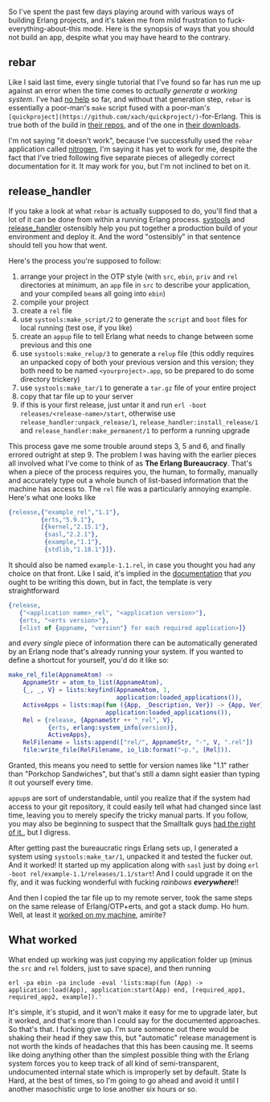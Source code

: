 So I've spent the past few days playing around with various ways of building Erlang projects, and it's taken me from mild frustration to fuck-everything-about-this mode. Here is the synopsis of ways that you should not build an app, despite what you may have heard to the contrary.

## rebar

Like I said last time, every single tutorial that I've found so far has run me up against an error when the time comes to *actually generate a working system*. I've had [no help](http://stackoverflow.com/questions/11192466/rebar-generate-error) so far, and without that generation step, `rebar` is essentially a poor-man's `make` script fused with a poor-man's `[quickproject](https://github.com/xach/quickproject/)`-for-Erlang. This is true both of the build in [their repos](https://github.com/basho/rebar/), and of the one in [their downloads](https://github.com/basho/rebar/downloads).

I'm not saying "it doesn't work", because I've successfully used the `rebar` application called [nitrogen](http://nitrogenproject.com/), I'm saying it has yet to work for me, despite the fact that I've tried following five separate pieces of allegedly correct documentation for it. It may work for you, but I'm not inclined to bet on it.

## release_handler

If you take a look at what `rebar` is actually supposed to do, you'll find that a lot of it can be done from within a running Erlang process. [systools](http://www.erlang.org/doc/man/systools.html) and [release_handler](http://www.erlang.org/doc/man/release_handler.html) ostensibly help you put together a production build of your environment and deploy it. And the word "ostensibly" in that sentence should tell you how that went.

Here's the process you're supposed to follow:

1. arrange your project in the OTP style (with `src`, `ebin`, `priv` and `rel` directories at minimum, an `app` file in `src` to describe your application, and your compiled `beam`s all going into `ebin`)
2. compile your project
3. create a `rel` file
4. use `systools:make_script/2` to generate the `script` and `boot` files for local running (test <th></th>ose, if you like)
5. create an `appup` file to tell Erlang what needs to change between some previous and this one
6. use `systools:make_relup/3` to generate a `relup` file (this oddly requires an unpacked copy of both your previous version and this version; they both need to be named `<yourproject>.app`, so be prepared to do some directory trickery)
7. use `systools:make_tar/1` to generate a `tar.gz` file of your entire project
8. copy that tar file up to your server
9. if this is your first release, just untar it and run `erl -boot releases/<release-name>/start`, otherwise use `release_handler:unpack_release/1`, `release_handler:install_release/1` and `release_handler:make_permanent/1` to perform a running upgrade


This process gave me some trouble around steps 3, 5 and 6, and finally errored outright at step 9. The problem I was having with the earlier pieces all involved what I've come to think of as **The Erlang Bureaucracy**. That's when a piece of the process requires you, the human, to formally, manually and accurately type out a whole bunch of list-based information that the machine has access to. The `rel` file was a particularly annoying example. Here's what one looks like

```erlang
{release,{"example_rel","1.1"},
         {erts,"5.9.1"},
         [{kernel,"2.15.1"},
          {sasl,"2.2.1"},
          {example,"1.1"},
          {stdlib,"1.18.1"}]}.
```

It should also be named `example-1.1.rel`, in case you thought you had any choice on that front. Like I said, it's implied in the [documentation](http://www.erlang.org/doc/design_principles/release_structure.html#id75416) that *you* ought to be writing this down, but in fact, the template is very straightforward

```erlang
{release,
   {"<application name>_rel", "<application version>"},
   {erts, "<erts version>"},
   [<list of {appname, "version"} for each required application>]}
```

and *every single* piece of information there can be automatically generated by an Erlang node that's already running your system. If you wanted to define a shortcut for yourself, you'd do it like so:

```erlang
make_rel_file(AppnameAtom) ->
    AppnameStr = atom_to_list(AppnameAtom),
    {_, _, V} = lists:keyfind(AppnameAtom, 1,
                              application:loaded_applications()),
    ActiveApps = lists:map(fun ({App, _Description, Ver}) -> {App, Ver} end,
                           application:loaded_applications()),
    Rel = {release, {AppnameStr ++ "_rel", V},
           {erts, erlang:system_info(version)},
           ActiveApps},
    RelFilename = lists:append(["rel/", AppnameStr, "-", V, ".rel"])
    file:write_file(RelFilename, io_lib:format("~p.", [Rel])).
```

Granted, this means you need to settle for version names like "1.1" rather than "Porkchop Sandwiches", but that's still a damn sight easier than typing it out yourself every time.

`appup`s are sort of understandable, until you realize that if the system had access to your git repository, it could easily tell what had changed since last time, leaving you to merely specify the tricky manual parts. If you follow, you may also be beginning to suspect that the Smalltalk guys [had the right of it.](http://en.wikipedia.org/wiki/System_image), but I digress.

After getting past the bureaucratic rings Erlang sets up, I generated a system using `systools:make_tar/1`, unpacked it and tested the fucker out. And it worked! It started up my application along with `sasl` just by doing `erl -boot rel/example-1.1/releases/1.1/start`! And I could upgrade it on the fly, and it was fucking wonderful with fucking *rainbows **everywhere***!!

And then I copied the tar file up to my remote server, took the same steps on the same release of Erlang/OTP+erts, and got a stack dump. Ho hum. Well, at least it [worked on my machine](http://www.nappyhead.co.uk/info_1077.html), amirite?

## What worked

What ended up working was just copying my application folder up (minus the `src` and `rel` folders, just to save space), and then running

`erl -pa ebin -pa include -eval 'lists:map(fun (App) -> application:load(App), application:start(App) end, [required_app1, required_app2, example]).'`

It's simple, it's stupid, and it won't make it easy for me to upgrade later, but it worked, and that's more than I could say for the documented approaches. So that's that. I fucking give up. I'm sure someone out there would be shaking their head if they saw this, but "automatic" release management is not worth the kinds of headaches that this has been causing me. It seems like doing anything other than the simplest possible thing with the Erlang system forces you to keep track of all kind of semi-transparent, undocumented internal state which is improperly set by default. State Is Hard, at the best of times, so I'm going to go ahead and avoid it until I another masochistic urge to lose another six hours or so.
